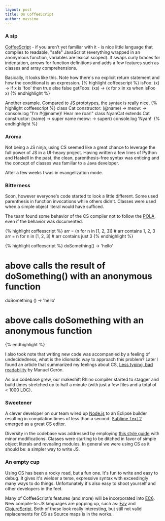 ```yaml
---
layout: post
title: On CoffeeScript
author: massimo
---
```


### A sip ###
[CoffeeScript](http://coffeescript.org) - if you aren't yet familiar with it - is nice little language that compiles to readable, "safe" JavaScript (everything wrapped in an anonymous function, variables are lexical scoped).
It swaps curly braces for indentation, arrows for function definitions and adds a few features such as classes and array comprehensions.

Basically, it looks like this. Note how there's no explicit return statement and how the conditional is an expression.
{% highlight coffeescript %}
isFoo: (x) -> if x is 'foo' then true else false
getFoos: (xs) -> (x for x in xs when isFoo x)
{% endhighlight %}

Another example. Compared to JS prototypes, the syntax is really nice.
{% highlight coffeescript %}
class Cat
  constructor: (@name) ->
  meow: -> console.log "I'm #{@name}! Hear me roar!"
class NyanCat extends Cat
  constructor: (name) -> super name
  meow: ->
    super()
    console.log 'Nyan!'
{% endhighlight %}

### Aroma ###
Not being a JS ninja, using CS seemed like a great chance to leverage the full power of JS in a UI-heavy project.
Having written a few lines of Python and Haskell in the past, the clean, parenthesis-free syntax was enticing and the concept of classes was familiar to a Java developer.

After a few weeks I was in evangelization mode.

### Bitterness ###
Soon, however everyone's code started to look a little different. Some used parenthesis in function invocations while others didn't. Classes were used when a simple object literal would have sufficed.

The team found some behavior of the CS compiler not to follow the [POLA](http://en.wikipedia.org/wiki/Principle_of_least_astonishment), even if the behavior was documented.

{% highlight coffeescript %}
arr = (n for n in [1, 2, 3]) # arr contains 1, 2, 3
arr = n for n in [1, 2, 3]   # arr contains just 3
{% endhighlight %}

{% highlight coffeescript %}
doSomething() -> 'hello' 
# above calls the result of doSomething() with an anonymous function
doSomething () -> 'hello'
# above calls doSomething with an anonymous function
{% endhighlight %}

I also took note that writing new code was accompanied by a feeling of undecidedness, what is the idiomatic way to approach this problem? Later I found an article that summarized my feelings about CS, [Less typing, bad readability](http://ceronman.com/2012/09/17/coffeescript-less-typing-bad-readability/) by Manuel Cerón.

As our codebase grew, our makeshift Rhino compiler started to stagger and build times stretched up to half a minute (with just a few files and a total of < 1000 LOC).

### Sweetener ###
A clever developer on our team wired up [Node.js](http://nodejs.org) to an Eclipse builder resulting in compilation times of less than a second. [Sublime Text 2](http://www.sublimetext.com/) emerged as a great CS editor.

Diversity in the codebase was addressed by employing [this style guide](https://github.com/polarmobile/coffeescript-style-guide) with minor modifications. Classes were starting to be ditched in favor of simple object literals and revealing modules. In general we were using CS as it should be: a simpler way to write JS.

### An empty cup ###
Using CS has been a rocky road, but a fun one. It's fun to write and easy to debug. It gives it's wielder a terse, expressive syntax with exceedingly many ways to do things. Unfortunately it's also easy to shoot yourself and other developers in the feet.

Many of CoffeeScript's features (and more) will be incorporated into [EC6](http://brendaneich.github.com/Strange-Loop-2012/). New compile-to-JS languages are popping up, such as: [Fay](http://fay-lang.org) and [ClojureScript](https://github.com/clojure/clojurescript). Both of these look really interesting, but still not valid replacements for CS as Source maps is in the works.